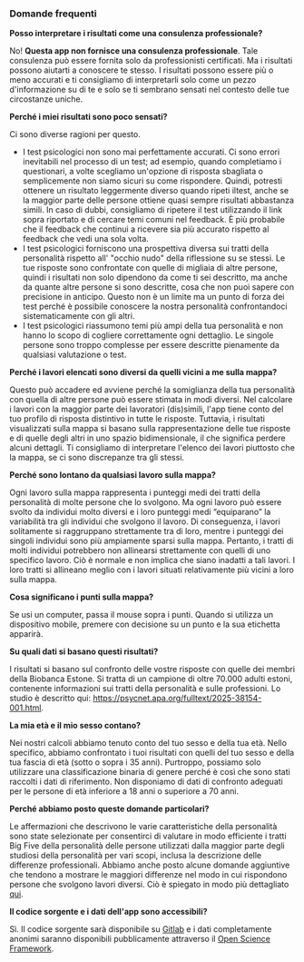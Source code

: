 ### Domande frequenti

**Posso interpretare i risultati come una consulenza professionale?**

No! **Questa app non fornisce una consulenza professionale**. Tale consulenza può essere fornita solo da professionisti certificati. Ma i risultati possono aiutarti a conoscere te stesso. I risultati possono essere più o meno accurati e ti consigliamo di interpretarli solo come un pezzo d'informazione su di te e solo se ti sembrano sensati nel contesto delle tue circostanze uniche.

**Perché i miei risultati sono poco sensati?**

Ci sono diverse ragioni per questo.

- I test psicologici non sono mai perfettamente accurati. Ci sono errori inevitabili nel processo di un test; ad esempio, quando completiamo i questionari, a volte scegliamo un'opzione di risposta sbagliata o semplicemente non siamo sicuri su come rispondere. Quindi, potresti ottenere un risultato leggermente diverso quando ripeti il ​​test, anche se la maggior parte delle persone ottiene quasi sempre risultati abbastanza simili. In caso di dubbi, consigliamo di ripetere il test utilizzando il link sopra riportato e di cercare temi comuni nel feedback. È più probabile che il feedback che continui a ricevere sia più accurato rispetto al feedback che vedi una sola volta. 
- I test psicologici forniscono una prospettiva diversa sui tratti della personalità rispetto all' "occhio nudo" della riflessione su se stessi. Le tue risposte sono confrontate con quelle di migliaia di altre persone, quindi i risultati non solo dipendono da come ti sei descritto, ma anche da quante altre persone si sono descritte, cosa che non puoi sapere con precisione in anticipo. Questo non è un limite ma un punto di forza dei test perché è possibile conoscere la nostra personalità confrontandoci sistematicamente con gli altri.
- I test psicologici riassumono temi più ampi della tua personalità e non hanno lo scopo di cogliere correttamente ogni dettaglio. Le singole persone sono troppo complesse per essere descritte pienamente da qualsiasi valutazione o test.

**Perché i lavori elencati sono diversi da quelli vicini a me sulla mappa?**

Questo può accadere ed avviene perché la somiglianza della tua personalità con quella di altre persone può essere stimata in modi diversi. Nel calcolare i lavori con la maggior parte dei lavoratori (dis)simili, l'app tiene conto del tuo profilo di risposta distintivo in tutte le risposte. Tuttavia, i risultati visualizzati sulla mappa si basano sulla rappresentazione delle tue risposte e di quelle degli altri in uno spazio bidimensionale, il che significa perdere alcuni dettagli. Ti consigliamo di interpretare l'elenco dei lavori piuttosto che la mappa, se ci sono discrepanze tra gli stessi.

**Perché sono lontano da qualsiasi lavoro sulla mappa?**

Ogni lavoro sulla mappa rappresenta i punteggi medi dei tratti della personalità di molte persone che lo svolgono. Ma ogni lavoro può essere svolto da individui molto diversi e i loro punteggi medi “equiparano” la variabilità tra gli individui che svolgono il lavoro. Di conseguenza, i lavori solitamente si raggruppano strettamente tra di loro, mentre i punteggi dei singoli individui sono più ampiamente sparsi sulla mappa. Pertanto, i tratti di molti individui potrebbero non allinearsi strettamente con quelli di uno specifico lavoro. Ciò è normale e non implica che siano inadatti a tali lavori. I loro tratti si allineano meglio con i lavori situati relativamente più vicini a loro sulla mappa.

**Cosa significano i punti sulla mappa?**

Se usi un computer, passa il mouse sopra i punti. Quando si utilizza un dispositivo mobile, premere con decisione su un punto e la sua etichetta apparirà. 

**Su quali dati si basano questi risultati?**

I risultati si basano sul confronto delle vostre risposte con quelle dei membri della Biobanca Estone. Si tratta di un campione di oltre 70.000 adulti estoni, contenente informazioni sui tratti della personalità e sulle professioni. Lo studio è descritto qui: https://psycnet.apa.org/fulltext/2025-38154-001.html.

**La mia età e il mio sesso contano?**

Nei nostri calcoli abbiamo tenuto conto del tuo sesso e della tua età. Nello specifico, abbiamo confrontato i tuoi risultati con quelli del tuo sesso e della tua fascia di età (sotto o sopra i 35 anni). Purtroppo, possiamo solo utilizzare una classificazione binaria di genere perché è così che sono stati raccolti i dati di riferimento. Non disponiamo di dati di confronto adeguati per le persone di età inferiore a 18 anni o superiore a 70 anni.

**Perché abbiamo posto queste domande particolari?**

Le affermazioni che descrivono le varie caratteristiche della personalità sono state selezionate per consentirci di valutare in modo efficiente i tratti Big Five della personalità delle persone utilizzati dalla maggior parte degli studiosi della personalità per vari scopi, inclusa la descrizione delle differenze professionali. Abbiamo anche posto alcune domande aggiuntive che tendono a mostrare le maggiori differenze nel modo in cui rispondono persone che svolgono lavori diversi. Ciò è spiegato in modo più dettagliato [qui](https://psycnet.apa.org/fulltext/2025-38154-001.html).

**Il codice sorgente e i dati dell'app sono accessibili?**

Sì. Il codice sorgente sarà disponibile su [Gitlab](https://github.com/mottusemma/JobProfiler) e i dati completamente anonimi saranno disponibili pubblicamente attraverso il [Open Science Framework](https://osf.io/mvzd4/).
